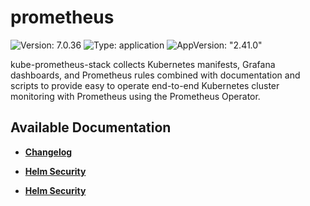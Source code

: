 # prometheus

![Version: 7.0.36](https://img.shields.io/badge/Version-7.0.36-informational?style=flat-square) ![Type: application](https://img.shields.io/badge/Type-application-informational?style=flat-square) ![AppVersion: "2.41.0"](https://img.shields.io/badge/AppVersion-"2.41.0"-informational?style=flat-square)

kube-prometheus-stack collects Kubernetes manifests, Grafana dashboards, and Prometheus rules combined with documentation and scripts to provide easy to operate end-to-end Kubernetes cluster monitoring with Prometheus using the Prometheus Operator.

## Available Documentation

- [**Changelog**](CHANGELOG)

- [**Helm Security**](container-security)

- [**Helm Security**](helm-security)

